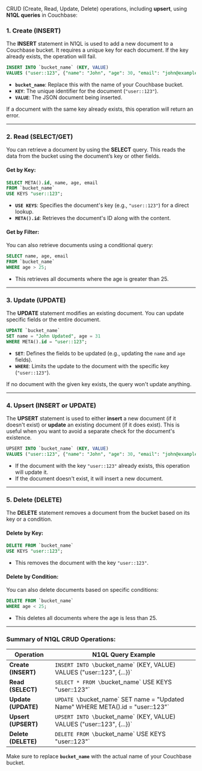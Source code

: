 CRUD (Create, Read, Update, Delete) operations, including **upsert**, using **N1QL queries** in Couchbase:

### 1. **Create (INSERT)**

The **INSERT** statement in N1QL is used to add a new document to a Couchbase bucket. It requires a unique key for each document. If the key already exists, the operation will fail.

```sql
INSERT INTO `bucket_name` (KEY, VALUE)
VALUES ("user::123", {"name": "John", "age": 30, "email": "john@example.com"});
```

- **`bucket_name`**: Replace this with the name of your Couchbase bucket.
- **`KEY`**: The unique identifier for the document (`"user::123"`).
- **`VALUE`**: The JSON document being inserted.

If a document with the same key already exists, this operation will return an error.

---

### 2. **Read (SELECT/GET)**

You can retrieve a document by using the **SELECT** query. This reads the data from the bucket using the document’s key or other fields.

#### **Get by Key**:
```sql
SELECT META().id, name, age, email
FROM `bucket_name`
USE KEYS "user::123";
```

- **`USE KEYS`**: Specifies the document's key (e.g., `"user::123"`) for a direct lookup.
- **`META().id`**: Retrieves the document's ID along with the content.

#### **Get by Filter**:
You can also retrieve documents using a conditional query:
```sql
SELECT name, age, email
FROM `bucket_name`
WHERE age > 25;
```

- This retrieves all documents where the age is greater than 25.

---

### 3. **Update (UPDATE)**

The **UPDATE** statement modifies an existing document. You can update specific fields or the entire document.

```sql
UPDATE `bucket_name`
SET name = "John Updated", age = 31
WHERE META().id = "user::123";
```

- **`SET`**: Defines the fields to be updated (e.g., updating the `name` and `age` fields).
- **`WHERE`**: Limits the update to the document with the specific key (`"user::123"`).

If no document with the given key exists, the query won't update anything.

---

### 4. **Upsert (INSERT or UPDATE)**

The **UPSERT** statement is used to either **insert** a new document (if it doesn't exist) or **update** an existing document (if it does exist). This is useful when you want to avoid a separate check for the document's existence.

```sql
UPSERT INTO `bucket_name` (KEY, VALUE)
VALUES ("user::123", {"name": "John", "age": 30, "email": "john@example.com"});
```

- If the document with the key `"user::123"` already exists, this operation will update it.
- If the document doesn't exist, it will insert a new document.

---

### 5. **Delete (DELETE)**

The **DELETE** statement removes a document from the bucket based on its key or a condition.

#### **Delete by Key**:
```sql
DELETE FROM `bucket_name`
USE KEYS "user::123";
```

- This removes the document with the key `"user::123"`.

#### **Delete by Condition**:
You can also delete documents based on specific conditions:
```sql
DELETE FROM `bucket_name`
WHERE age < 25;
```

- This deletes all documents where the age is less than 25.

---

### Summary of N1QL CRUD Operations:

| Operation | N1QL Query Example |
|-----------|---------------------|
| **Create (INSERT)** | `INSERT INTO \`bucket_name\` (KEY, VALUE) VALUES ("user::123", {...})` |
| **Read (SELECT)** | `SELECT * FROM \`bucket_name\` USE KEYS "user::123"` |
| **Update (UPDATE)** | `UPDATE \`bucket_name\` SET name = "Updated Name" WHERE META().id = "user::123"` |
| **Upsert (UPSERT)** | `UPSERT INTO \`bucket_name\` (KEY, VALUE) VALUES ("user::123", {...})` |
| **Delete (DELETE)** | `DELETE FROM \`bucket_name\` USE KEYS "user::123"` |

Make sure to replace **`bucket_name`** with the actual name of your Couchbase bucket.